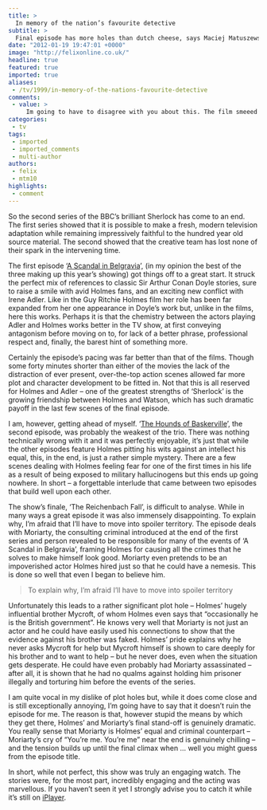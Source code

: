 ```yaml
---
title: >
  In memory of the nation’s favourite detective
subtitle: >
  Final episode has more holes than dutch cheese, says Maciej Matuszewski
date: "2012-01-19 19:47:01 +0000"
image: "http://felixonline.co.uk/"
headline: true
featured: true
imported: true
aliases:
 - /tv/1999/in-memory-of-the-nations-favourite-detective
comments:
 - value: >
     Im going to have to disagree with you about this. The film smeeed like a typical Richie film. Poorly shot fast fight scene followed by an over the top, almost holding your hand thru it, fight scene. The story was forgettable, and very boring. It also did not need to be told in 2 hours, an hour and a half would have been fine.I also felt like it got away from the feel of the books a lot. Holmes had way more depth than some arrogant snarky detective. And he used his powers of deduction to help him solve case, not pretend to be psychic before he fights someone.All and all a easily overlooked snooze, that is certainly not more of the year.
categories:
 - tv
tags:
 - imported
 - imported_comments
 - multi-author
authors:
 - felix
 - mtm10
highlights:
 - comment
---
```


So the second series of the BBC’s brilliant Sherlock has come to an end. The first series showed that it is possible to make a fresh, modern television adaptation while remaining impressively faithful to the hundred year old source material. The second showed that the creative team has lost none of their spark in the intervening time.

The first episode ‘[A Scandal in Belgravia](http://www.bbc.co.uk/iplayer/episode/p00m5wm9/Sherlock_Series_2_A_Scandal_in_Belgravia/)’, (in my opinion the best of the three making up this year’s showing) got things off to a great start. It struck the perfect mix of references to classic Sir Arthur Conan Doyle stories, sure to raise a smile with avid Holmes fans, and an exciting new conflict with Irene Adler. Like in the Guy Ritchie Holmes film her role has been far expanded from her one appearance in Doyle’s work but, unlike in the films, here this works. Perhaps it is that the chemistry between the actors playing Adler and Holmes works better in the TV show, at first conveying antagonism before moving on to, for lack of a better phrase, professional respect and, finally, the barest hint of something more.

Certainly the episode’s pacing was far better than that of the films. Though some forty minutes shorter than either of the movies the lack of the distraction of ever present, over-the-top action scenes allowed far more plot and character development to be fitted in. Not that this is all reserved for Holmes and Adler – one of the greatest strengths of ‘Sherlock’ is the growing friendship between Holmes and Watson, which has such dramatic payoff in the last few scenes of the final episode.

I am, however, getting ahead of myself. ‘[The Hounds of Baskerville](http://www.bbc.co.uk/iplayer/episode/b019h2f9/Sherlock_Series_2_The_Hounds_of_Baskerville/)’, the second episode, was probably the weakest of the trio. There was nothing technically wrong with it and it was perfectly enjoyable, it’s just that while the other episodes feature Holmes pitting his wits against an intellect his equal, this, in the end, is just a rather simple mystery. There are a few scenes dealing with Holmes feeling fear for one of the first times in his life as a result of being exposed to military hallucinogens but this ends up going nowhere. In short – a forgettable interlude that came between two episodes that build well upon each other.

The show’s finale, ‘The Reichenbach Fall’, is difficult to analyse. While in many ways a great episode it was also immensely disappointing. To explain why, I’m afraid that I’ll have to move into spoiler territory. The episode deals with Moriarty, the consulting criminal introduced at the end of the first series and person revealed to be responsible for many of the events of ‘A Scandal in Belgravia’, framing Holmes for causing all the crimes that he solves to make himself look good. Moriarty even pretends to be an impoverished actor Holmes hired just so that he could have a nemesis. This is done so well that even I began to believe him.

> To explain why, I’m afraid I’ll have to move into spoiler territory

Unfortunately this leads to a rather significant plot hole – Holmes’ hugely influential brother Mycroft, of whom Holmes even says that “occasionally he is the British government”. He knows very well that Moriarty is not just an actor and he could have easily used his connections to show that the evidence against his brother was faked. Holmes’ pride explains why he never asks Mycroft for help but Mycroft himself is shown to care deeply for his brother and to want to help – but he never does, even when the situation gets desperate. He could have even probably had Moriarty assassinated – after all, it is shown that he had no qualms against holding him prisoner illegally and torturing him before the events of the series.

I am quite vocal in my dislike of plot holes but, while it does come close and is still exceptionally annoying, I’m going have to say that it doesn’t ruin the episode for me. The reason is that, however stupid the means by which they get there, Holmes’ and Moriarty’s final stand-off is genuinely dramatic. You really sense that Moriarty is Holmes’ equal and criminal counterpart – Moriarty’s cry of “You’re me. You’re me” near the end is genuinely chilling – and the tension builds up until the final climax when … well you might guess from the episode title.

In short, while not perfect, this show was truly an engaging watch. The stories were, for the most part, incredibly engaging and the acting was marvellous. If you haven’t seen it yet I strongly advise you to catch it while it’s still on [iPlayer](http://www.bbc.co.uk/iplayer/episode/b01b2vl4/Sherlock_Series_2_The_Reichenbach_Fall/).
